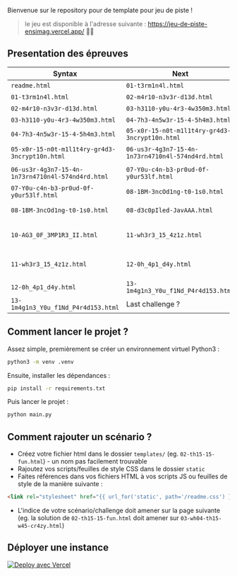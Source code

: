 Bienvenue sur le repository pour de template pour jeu de piste !

> le jeu est disponible à l'adresse suivante : https://jeu-de-piste-ensimag.vercel.app/ 🚀🔥

## Presentation des épreuves

| Syntax      | Next | Auteur | Solution
| ----------- | ----------- | ----------- |  ----------- |
| `readme.html`      | `01-t3rm1n4l.html`       | Paul | check the CSS and find the file |
| `01-t3rm1n4l.html`   | `02-m4r10-n3v3r-d13d.html`        | Paul | Check the JS and find the file |
| `02-m4r10-n3v3r-d13d.html`   | `03-h3110-y0u-4r3-4w350m3.html`        | Paul | Check HTTP Headers and find the `X-Flag` |
| `03-h3110-y0u-4r3-4w350m3.html`   | `04-7h3-4n5w3r-15-4-5h4m3.html`        | Paul | Solve the equation and send the result in the `result` variable |
| `04-7h3-4n5w3r-15-4-5h4m3.html`   | `05-x0r-15-n0t-m1l1t4ry-gr4d3-3ncrypt10n.html`        | Paul | retrieve the Javascript and XOR the bytes with the defined function |
| `05-x0r-15-n0t-m1l1t4ry-gr4d3-3ncrypt10n.html`   | `06-us3r-4g3n7-15-4n-1n73rn4710n4l-574nd4rd.html`        | Paul | Change the `User-Agent` to anything with `${TARGET_NAME}` in it (both lowercase/uppercase works) |
| `06-us3r-4g3n7-15-4n-1n73rn4710n4l-574nd4rd.html`   | `07-Y0u-c4n-b3-pr0ud-0f-y0ur53lf.html`       | Paul | Follow the instructions and create a small program to find the right number between 0 and 1000000 with only 25 tries + 25 seconds (dichotomy powa) |
| `07-Y0u-c4n-b3-pr0ud-0f-y0ur53lf.html`   | `08-1BM-3ncOd1ng-t0-1s0.html`        | Emilien | `8Phg8cLUYPOVg9aE8ZWHYKPwYPGi8EuIo5STJQ== \| base64 -d \| iconv -f IBM-1047 -t ISO8859-1` |
| `08-1BM-3ncOd1ng-t0-1s0.html`   | `08-d3c0pIled-JavAAA.html`       | Emilien | decode base64 then use any java decompiler (like http://www.javadecompilers.com/) |
| `10-AG3_0F_3MP1R3_II.html`   | `11-wh3r3_15_4z1z.html`       | Jeremy | find hidden passphrase in image metadata (example exiftool) and then extract embeded txt in image thanks to passphrase (steghide extract -sf file).Finally decode message (caesar encoding with padding 7) |
| `11-wh3r3_15_4z1z.html`   | `12-0h_4p1_d4y.html`     | Jeremy | Download the zip and find the file with the given information (info in html with opacity 0) `find . -name "*.txt" \| grep Flag` ==> The flag inside is vaulted with ansible-vault (the key is : leeloo) ==> ansible-vault decrypt |
| `12-0h_4p1_d4y.html`   | `13-1m4g1n3_Y0u_f1Nd_P4r4d153.html`     | Jeremy | https://659c5f70633f9aee79079838.mockapi.io/api_chall_12/challenge/13 |
| `13-1m4g1n3_Y0u_f1Nd_P4r4d153.html`   | Last challenge ?   | Jeremy | coordonate Michelin Carmes : @45.78,3.093 |



## Comment lancer le projet ?

Assez simple, premièrement se créer un environnement virtuel Python3 :

```bash
python3 -m venv .venv
```

Ensuite, installer les dépendances :

```bash
pip install -r requirements.txt
```

Puis lancer le projet :

```bash
python main.py
```

## Comment rajouter un scénario ?

- Créez votre fichier html dans le dossier `templates/` (eg. `02-th15-15-fun.html`) - un nom pas facilement trouvable
- Rajoutez vos scripts/feuilles de style CSS dans le dossier `static`
- Faites références dans vos fichiers HTML à vos scripts JS ou feuilles de style de la manière suivante : 

```html
<link rel="stylesheet" href="{{ url_for('static', path='/readme.css') }}">
```

- L'indice de votre scénario/challenge doit amener sur la page suivante (eg. la solution de `02-th15-15-fun.html` doit amener sur `03-wh04-th15-w45-cr4zy.html`)

## Déployer une instance
[![Deploy avec Vercel](https://vercel.com/button)](https://vercel.com/new/import?s=https%3A%2F%2Fgithub.com%2FPaulSec%2Fjeu-de-piste-ensimag&project-name=jeu-de-piste&framework=other&totalProjects=1&remainingProjects=1&env=DISPLAY_NAME&env=TARGET_NAME)
